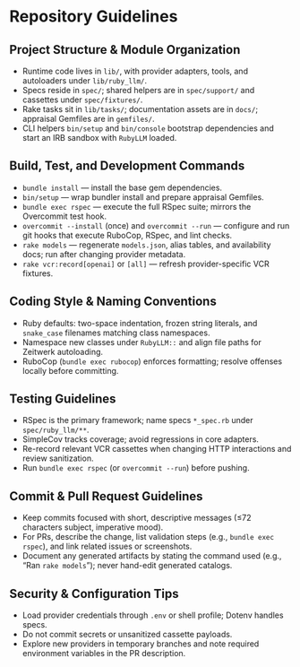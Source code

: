 # Repository Guidelines

## Project Structure & Module Organization
- Runtime code lives in `lib/`, with provider adapters, tools, and autoloaders under `lib/ruby_llm/`.
- Specs reside in `spec/`; shared helpers are in `spec/support/` and cassettes under `spec/fixtures/`.
- Rake tasks sit in `lib/tasks/`; documentation assets are in `docs/`; appraisal Gemfiles are in `gemfiles/`.
- CLI helpers `bin/setup` and `bin/console` bootstrap dependencies and start an IRB sandbox with `RubyLLM` loaded.

## Build, Test, and Development Commands
- `bundle install` — install the base gem dependencies.
- `bin/setup` — wrap bundler install and prepare appraisal Gemfiles.
- `bundle exec rspec` — execute the full RSpec suite; mirrors the Overcommit test hook.
- `overcommit --install` (once) and `overcommit --run` — configure and run git hooks that execute RuboCop, RSpec, and lint checks.
- `rake models` — regenerate `models.json`, alias tables, and availability docs; run after changing provider metadata.
- `rake vcr:record[openai]` or `[all]` — refresh provider-specific VCR fixtures.

## Coding Style & Naming Conventions
- Ruby defaults: two-space indentation, frozen string literals, and `snake_case` filenames matching class namespaces.
- Namespace new classes under `RubyLLM::` and align file paths for Zeitwerk autoloading.
- RuboCop (`bundle exec rubocop`) enforces formatting; resolve offenses locally before committing.

## Testing Guidelines
- RSpec is the primary framework; name specs `*_spec.rb` under `spec/ruby_llm/**`.
- SimpleCov tracks coverage; avoid regressions in core adapters.
- Re-record relevant VCR cassettes when changing HTTP interactions and review sanitization.
- Run `bundle exec rspec` (or `overcommit --run`) before pushing.

## Commit & Pull Request Guidelines
- Keep commits focused with short, descriptive messages (≤72 characters subject, imperative mood).
- For PRs, describe the change, list validation steps (e.g., `bundle exec rspec`), and link related issues or screenshots.
- Document any generated artifacts by stating the command used (e.g., “Ran `rake models`”); never hand-edit generated catalogs.

## Security & Configuration Tips
- Load provider credentials through `.env` or shell profile; Dotenv handles specs.
- Do not commit secrets or unsanitized cassette payloads.
- Explore new providers in temporary branches and note required environment variables in the PR description.
